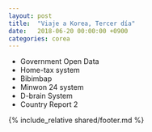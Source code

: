 ```yaml
---
layout: post
title:  "Viaje a Korea, Tercer día"
date:   2018-06-20 00:00:00 +0900
categories: corea
---
```


- Government Open Data
- Home-tax system
- Bibimbap 
- Minwon 24 system 
- D-brain System 
- Country Report 2


{% include_relative shared/footer.md %}
